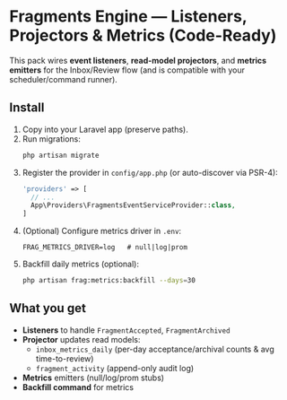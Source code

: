 # Fragments Engine — Listeners, Projectors & Metrics (Code-Ready)

This pack wires **event listeners**, **read-model projectors**, and **metrics emitters** for the Inbox/Review flow (and is compatible with your scheduler/command runner).

## Install
1. Copy into your Laravel app (preserve paths).
2. Run migrations:
   ```bash
   php artisan migrate
   ```
3. Register the provider in `config/app.php` (or auto-discover via PSR-4):
   ```php
   'providers' => [
     // ...
     App\Providers\FragmentsEventServiceProvider::class,
   ]
   ```
4. (Optional) Configure metrics driver in `.env`:
   ```env
   FRAG_METRICS_DRIVER=log   # null|log|prom
   ```
5. Backfill daily metrics (optional):
   ```bash
   php artisan frag:metrics:backfill --days=30
   ```

## What you get
- **Listeners** to handle `FragmentAccepted`, `FragmentArchived`
- **Projector** updates read models:
  - `inbox_metrics_daily` (per-day acceptance/archival counts & avg time-to-review)
  - `fragment_activity` (append-only audit log)
- **Metrics** emitters (null/log/prom stubs)
- **Backfill command** for metrics
